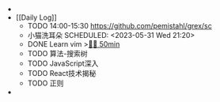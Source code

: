 -
- [[Daily Log]]
	- TODO 14:00-15:30 https://github.com/pemistahl/grex/sc
	- 小猫洗耳朵
	  SCHEDULED: <2023-05-31 Wed 21:20>
	- DONE Learn vim >[🍅🍅 50min](#agenda-pomo://?t=f-1685510539308-1500%2Cf-1685512716740-1500)
	- TODO 算法-搜索树
	- TODO JavaScript深入
	- TODO React技术揭秘
	- TODO 正则
-